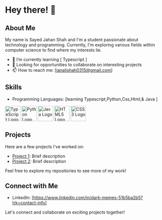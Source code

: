 # Hey there! 👋

## About Me

My name is Sayed Jahan Shah and I'm a student passionate about technology and programming. Currently, I'm exploring various fields within computer science to find where my interests lie.

- 🌱 I’m currently learning [ Typescript ]
- 💼 Looking for opportunities to collaborate on interesting projects
- 📫 How to reach me: [janalishah0315@gmail.com]

## Skills

- Programming Languages: [learning Typescript,Python,Css,Html,& Java ]
<img src="https://upload.wikimedia.org/wikipedia/commons/4/4c/Typescript_logo_2020.svg" alt="TypeScript Logo" width="50" />
<img src="https://upload.wikimedia.org/wikipedia/commons/c/c3/Python-logo-notext.svg" alt="Python Logo" width="50" />
<img src="https://upload.wikimedia.org/wikipedia/de/e/e1/Java-Logo.svg" alt="Java Logo" width="50" />
<img src="https://upload.wikimedia.org/wikipedia/commons/3/38/HTML5_Badge.svg" alt="HTML5 Logo" width="50" />
<img src="https://upload.wikimedia.org/wikipedia/commons/d/d5/CSS3_logo_and_wordmark.svg" alt="CSS3 Logo" width="50" />

## Projects

Here are a few projects I've worked on:

- [Project 1](https://github.com/jahanshah2/Simple-Calculator): Brief description
- [Project 2](link-to-project2): Brief description

Feel free to explore my repositories to see more of my work!

## Connect with Me

- LinkedIn: [https://www.linkedin.com/in/dark-memes-51b5ba2b5?trk=contact-info]

Let's connect and collaborate on exciting projects together!
